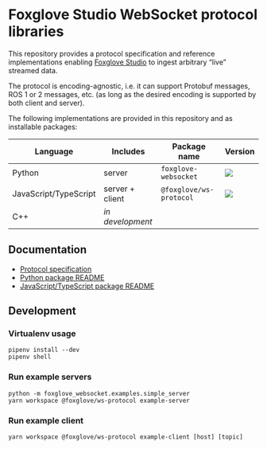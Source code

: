 # Foxglove Studio WebSocket protocol libraries

This repository provides a protocol specification and reference implementations enabling [Foxglove Studio](https://github.com/foxglove/studio) to ingest arbitrary “live” streamed data.

The protocol is encoding-agnostic, i.e. it can support Protobuf messages, ROS 1 or 2 messages, etc. (as long as the desired encoding is supported by both client and server).

The following implementations are provided in this repository and as installable packages:

| Language              | Includes         | Package name            | Version                                                                                                    |
| --------------------- | ---------------- | ----------------------- | ---------------------------------------------------------------------------------------------------------- |
| Python                | server           | `foxglove-websocket`    | [![](https://shields.io/pypi/v/foxglove-websocket)](https://pypi.org/project/foxglove-websocket/)          |
| JavaScript/TypeScript | server + client  | `@foxglove/ws-protocol` | [![](https://shields.io/npm/v/@foxglove/ws-protocol)](https://www.npmjs.com/package/@foxglove/ws-protocol) |
| C++                   | _in development_ |

## Documentation

- [Protocol specification](docs/spec.md)
- [Python package README](python)
- [JavaScript/TypeScript package README](typescript)

## Development

### Virtualenv usage

```
pipenv install --dev
pipenv shell
```

### Run example servers

```
python -m foxglove_websocket.examples.simple_server
yarn workspace @foxglove/ws-protocol example-server
```

### Run example client

```
yarn workspace @foxglove/ws-protocol example-client [host] [topic]
```
